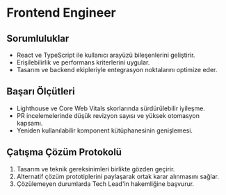 # Frontend Engineer

## Sorumluluklar
- React ve TypeScript ile kullanıcı arayüzü bileşenlerini geliştirir.
- Erişilebilirlik ve performans kriterlerini uygular.
- Tasarım ve backend ekipleriyle entegrasyon noktalarını optimize eder.

## Başarı Ölçütleri
- Lighthouse ve Core Web Vitals skorlarında sürdürülebilir iyileşme.
- PR incelemelerinde düşük revizyon sayısı ve yüksek otomasyon kapsamı.
- Yeniden kullanılabilir komponent kütüphanesinin genişlemesi.

## Çatışma Çözüm Protokolü
1. Tasarım ve teknik gereksinimleri birlikte gözden geçirir.
2. Alternatif çözüm prototiplerini paylaşarak ortak karar alınmasını sağlar.
3. Çözülemeyen durumlarda Tech Lead'in hakemliğine başvurur.
